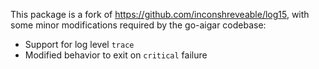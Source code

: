 This package is a fork of https://github.com/inconshreveable/log15, with some
minor modifications required by the go-aigar codebase:

 * Support for log level `trace`
 * Modified behavior to exit on `critical` failure
